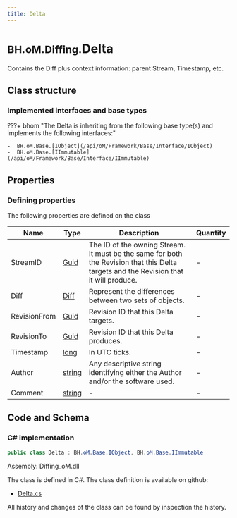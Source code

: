 ```yaml
---
title: Delta
---
```


# <small>BH.oM.Diffing.</small>**Delta**

Contains the Diff plus context information: parent Stream, Timestamp, etc.

## Class structure

### Implemented interfaces and base types

???+ bhom "The Delta is inheriting from the following base type(s) and implements the following interfaces:"

    -  BH.oM.Base.[IObject](/api/oM/Framework/Base/Interface/IObject)
    -  BH.oM.Base.[IImmutable](/api/oM/Framework/Base/Interface/IImmutable)


## Properties



### Defining properties

The following properties are defined on the class

| Name             | Type             | Description      | Quantity         |
|------------------|------------------|------------------|------------------|
| StreamID | [Guid](https://learn.microsoft.com/en-us/dotnet/api/System.Guid?view=netstandard-2.0) | The ID of the owning Stream. It must be the same for both the Revision that this Delta targets and the Revision that it will produce. | - |
| Diff | [Diff](/api/oM/Framework/Diffing/Diff) | Represent the differences between two sets of objects. | - |
| RevisionFrom | [Guid](https://learn.microsoft.com/en-us/dotnet/api/System.Guid?view=netstandard-2.0) | Revision ID that this Delta targets. | - |
| RevisionTo | [Guid](https://learn.microsoft.com/en-us/dotnet/api/System.Guid?view=netstandard-2.0) | Revision ID that this Delta produces. | - |
| Timestamp | [long](https://learn.microsoft.com/en-us/dotnet/api/System.Int64?view=netstandard-2.0) | In UTC ticks. | - |
| Author | [string](https://learn.microsoft.com/en-us/dotnet/api/System.String?view=netstandard-2.0) | Any descriptive string identifying either the Author and/or the software used. | - |
| Comment | [string](https://learn.microsoft.com/en-us/dotnet/api/System.String?view=netstandard-2.0) | - | - |


## Code and Schema

### C# implementation

``` C# title="C#"
public class Delta : BH.oM.Base.IObject, BH.oM.Base.IImmutable
```

Assembly: Diffing_oM.dll

The class is defined in C#. The class definition is available on github:

- [Delta.cs](https://github.com/BHoM/BHoM/blob/develop/Diffing_oM/Delta.cs)

All history and changes of the class can be found by inspection the history.
